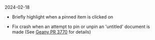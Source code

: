2024-02-18

* Briefly highlight when a pinned item is clicked on

* Fix crash when an attempt to pin or unpin an 'untitled' document is made
(See [Geany PR 3770](https://github.com/geany/geany/pull/3770) for details)
